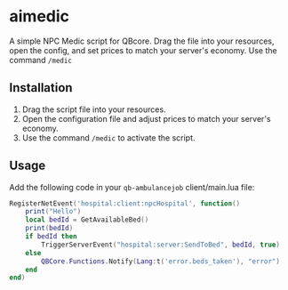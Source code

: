 # aimedic

A simple NPC Medic script for QBcore. Drag the file into your resources, open the config, and set prices to match your server's economy. Use the command `/medic` 

## Installation

1. Drag the script file into your resources.
2. Open the configuration file and adjust prices to match your server's economy.
3. Use the command `/medic` to activate the script.

## Usage

Add the following code in your `qb-ambulancejob` client/main.lua file:

```lua
RegisterNetEvent('hospital:client:npcHospital', function()
    print("Hello")
    local bedId = GetAvailableBed()
    print(bedId)
    if bedId then
        TriggerServerEvent("hospital:server:SendToBed", bedId, true)
    else
        QBCore.Functions.Notify(Lang:t('error.beds_taken'), "error")
    end
end)
